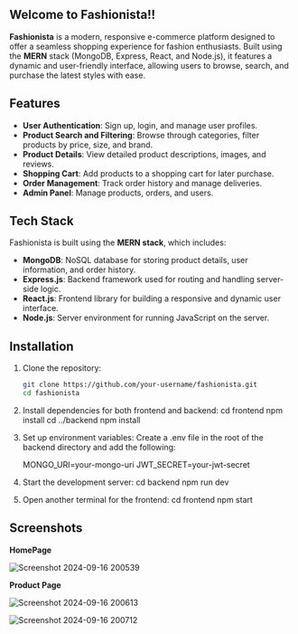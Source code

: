 ## Welcome to Fashionista!! 

**Fashionista** is a modern, responsive e-commerce platform designed to offer a seamless shopping experience for fashion enthusiasts. Built using the **MERN** stack (MongoDB, Express, React, and Node.js), it features a dynamic and user-friendly interface, allowing users to browse, search, and purchase the latest styles with ease.

## Features

- **User Authentication**: Sign up, login, and manage user profiles.
- **Product Search and Filtering**: Browse through categories, filter products by price, size, and brand.
- **Product Details**: View detailed product descriptions, images, and reviews.
- **Shopping Cart**: Add products to a shopping cart for later purchase.
- **Order Management**: Track order history and manage deliveries.
- **Admin Panel**: Manage products, orders, and users.

## Tech Stack

Fashionista is built using the **MERN stack**, which includes:

- **MongoDB**: NoSQL database for storing product details, user information, and order history.
- **Express.js**: Backend framework used for routing and handling server-side logic.
- **React.js**: Frontend library for building a responsive and dynamic user interface.
- **Node.js**: Server environment for running JavaScript on the server.


## Installation

1. Clone the repository:
   ```bash
   git clone https://github.com/your-username/fashionista.git
   cd fashionista
2. Install dependencies for both frontend and backend:
   cd frontend
   npm install
   cd ../backend
   npm install
3. Set up environment variables: Create a .env file in the root of the backend directory and add the following:
   
   MONGO_URI=your-mongo-uri
   JWT_SECRET=your-jwt-secret
5. Start the development server:
   cd backend
   npm run dev
6. Open another terminal for the frontend:
    cd frontend
    npm start

## Screenshots

**HomePage**

![Screenshot 2024-09-16 200539](https://github.com/user-attachments/assets/263f111d-539d-424d-b8f9-432cc5d34045)

**Product Page**

![Screenshot 2024-09-16 200613](https://github.com/user-attachments/assets/5c483c41-8846-4139-8721-02b8733a6828)


![Screenshot 2024-09-16 200712](https://github.com/user-attachments/assets/5a98b03a-2cdc-4589-88bb-0d5ed446a5e5)
